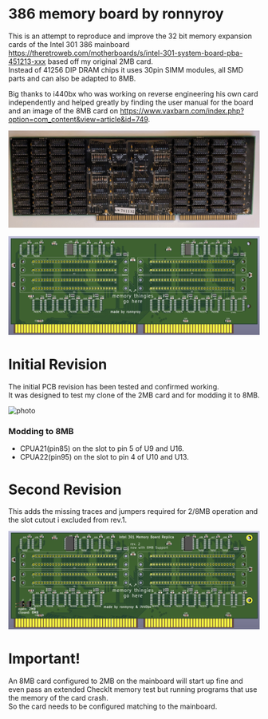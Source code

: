 # 386 memory board by ronnyroy

This is an attempt to reproduce and improve the 32 bit memory expansion cards of the Intel 301 386 mainboard https://theretroweb.com/motherboards/s/intel-301-system-board-pba-451213-xxx based off my original 2MB card.  
Instead of 41256 DIP DRAM chips it uses 30pin SIMM modules, all SMD parts and can also be adapted to 8MB.  

Big thanks to i440bx who was working on reverse engineering his own card independently and helped greatly by finding the user manual for the board and an image of the 8MB card on https://www.vaxbarn.com/index.php?option=com_content&view=article&id=749.

![photo](./images/original.jpg)

![photo](./images/new.png)

# Initial Revision
The initial PCB revision has been tested and confirmed working.  
It was designed to test my clone of the 2MB card and for modding it to 8MB.

![photo](./images/board.png)

### Modding to 8MB
- CPUA21(pin85) on the slot to pin 5 of U9 and U16.  
- CPUA22(pin95) on the slot to pin 4 of U10 and U13.

# Second Revision
This adds the missing traces and jumpers required for 2/8MB operation and the slot cutout i excluded from rev.1.  

![photo](./images/rev2.png)

# Important!
An 8MB card configured to 2MB on the mainboard will start up fine and even pass an extended CheckIt memory test but running programs that use the memory of the card crash.  
So the card needs to be configured matching to the mainboard.

